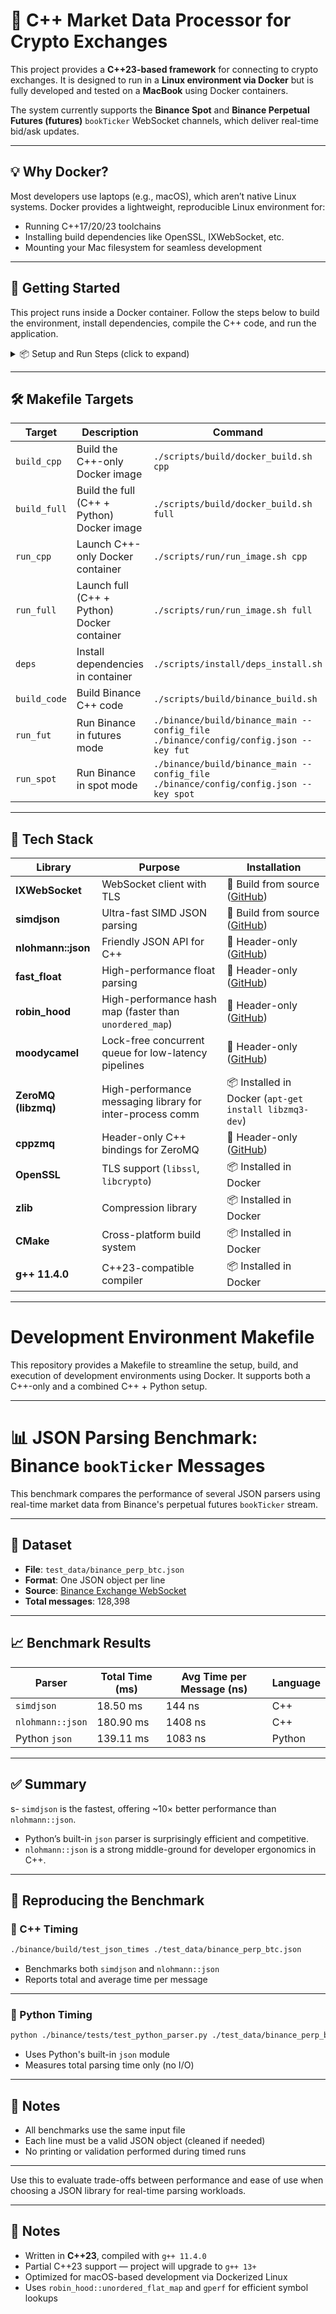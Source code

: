 # 🚀 C++ Market Data Processor for Crypto Exchanges

This project provides a **C++23-based framework** for connecting to crypto exchanges. It is designed to run in a **Linux environment via Docker** but is fully developed and tested on a **MacBook** using Docker containers.

The system currently supports the **Binance Spot** and **Binance Perpetual Futures (futures)** `bookTicker` WebSocket channels, which deliver real-time bid/ask updates.

---

## 💡 Why Docker?

Most developers use laptops (e.g., macOS), which aren’t native Linux systems. Docker provides a lightweight, reproducible Linux environment for:

- Running C++17/20/23 toolchains
- Installing build dependencies like OpenSSL, IXWebSocket, etc.
- Mounting your Mac filesystem for seamless development

---
## 🚀 Getting Started

This project runs inside a Docker container. Follow the steps below to build the environment, install dependencies, compile the C++ code, and run the application.

<details>
<summary>📦 Setup and Run Steps (click to expand)</summary>

```sh
# 1. Build Docker Image (choose one)
make build_full
# OR (if make is not available)
./scripts/build/docker_build.sh full

# 2. Run Docker Container (choose one)
make run_full
# OR (if make is not available)
./scripts/run/run_image.sh full

# 3. Install Dependencies (inside the container)
make deps

# 4. Build C++ Code
make build_code

# 5. Run the Application (choose one mode)
make run_fut

# OR

make run_spot
```
</details>

---

## 🛠️ Makefile Targets

| Target         | Description                                 | Command                                                              |
|----------------|---------------------------------------------|----------------------------------------------------------------------|
| `build_cpp`    | Build the C++-only Docker image             | `./scripts/build/docker_build.sh cpp`                               |
| `build_full`   | Build the full (C++ + Python) Docker image  | `./scripts/build/docker_build.sh full`                              |
| `run_cpp`      | Launch C++-only Docker container            | `./scripts/run/run_image.sh cpp`                                    |
| `run_full`     | Launch full (C++ + Python) Docker container | `./scripts/run/run_image.sh full`                                   |
| `deps`         | Install dependencies in container           | `./scripts/install/deps_install.sh`                                 |
| `build_code`   | Build Binance C++ code                      | `./scripts/build/binance_build.sh`                                  |
| `run_fut`      | Run Binance in futures mode                 | `./binance/build/binance_main --config_file ./binance/config/config.json --key fut` |
| `run_spot`     | Run Binance in spot mode                    | `./binance/build/binance_main --config_file ./binance/config/config.json --key spot` |


---
## 🧰 Tech Stack


| Library               | Purpose                                                   | Installation                                                                 |
|-----------------------|-----------------------------------------------------------|------------------------------------------------------------------------------|
| **IXWebSocket**       | WebSocket client with TLS                                 | 🔧 Build from source ([GitHub](https://github.com/machinezone/IXWebSocket)) |
| **simdjson**          | Ultra-fast SIMD JSON parsing                              | 🔧 Build from source ([GitHub](https://github.com/simdjson/simdjson))       |
| **nlohmann::json**    | Friendly JSON API for C++                                 | 📄 Header-only ([GitHub](https://github.com/nlohmann/json))                 |
| **fast_float**        | High-performance float parsing                            | 📄 Header-only ([GitHub](https://github.com/fastfloat/fast_float))          |
| **robin_hood**        | High-performance hash map (faster than `unordered_map`)   | 📄 Header-only ([GitHub](https://github.com/martinus/robin-hood-hashing))  |
| **moodycamel**        | Lock-free concurrent queue for low-latency pipelines      | 📄 Header-only ([GitHub](https://github.com/cameron314/concurrentqueue))    |
| **ZeroMQ (libzmq)**   | High-performance messaging library for inter-process comm | 📦 Installed in Docker (`apt-get install libzmq3-dev`)                      |
| **cppzmq**            | Header-only C++ bindings for ZeroMQ                       | 📄 Header-only ([GitHub](https://github.com/zeromq/cppzmq))                 |
| **OpenSSL**           | TLS support (`libssl`, `libcrypto`)                       | 📦 Installed in Docker                                                       |
| **zlib**              | Compression library                                       | 📦 Installed in Docker                                                       |
| **CMake**             | Cross-platform build system                               | 📦 Installed in Docker                                                       |
| **g++ 11.4.0**        | C++23-compatible compiler                                 | 📦 Installed in Docker                                                       |

---
# Development Environment Makefile

This repository provides a Makefile to streamline the setup, build, and execution of development environments using Docker. It supports both a C++-only and a combined C++ + Python setup.


---
# 📊 JSON Parsing Benchmark: Binance `bookTicker` Messages

This benchmark compares the performance of several JSON parsers using real-time market data from Binance's perpetual futures `bookTicker` stream.

---

## 🧪 Dataset

- **File**: `test_data/binance_perp_btc.json`
- **Format**: One JSON object per line
- **Source**: [Binance Exchange WebSocket](https://binance-docs.github.io/apidocs/futures/en/#individual-symbol-book-ticker-streams)
- **Total messages**: 128,398

---

## 📈 Benchmark Results

| Parser              | Total Time (ms) | Avg Time per Message (ns) | Language |
|---------------------|------------------|----------------------------|----------|
| `simdjson`          | 18.50 ms         | 144 ns                     | C++      |
| `nlohmann::json`    | 180.90 ms        | 1408 ns                    | C++      |
| Python `json`       | 139.11 ms        | 1083 ns                    | Python   |

---

## ✅ Summary

s- `simdjson` is the fastest, offering ~10× better performance than `nlohmann::json`.
- Python’s built-in `json` parser is surprisingly efficient and competitive.
- `nlohmann::json` is a strong middle-ground for developer ergonomics in C++.

---

## 🔁 Reproducing the Benchmark

### 🔧 C++ Timing

```sh
./binance/build/test_json_times ./test_data/binance_perp_btc.json
```

- Benchmarks both `simdjson` and `nlohmann::json`
- Reports total and average time per message

---

### 🐍 Python Timing

```sh
python ./binance/tests/test_python_parser.py ./test_data/binance_perp_btc.json
```

- Uses Python's built-in `json` module
- Measures total parsing time only (no I/O)

---

## 📝 Notes

- All benchmarks use the same input file
- Each line must be a valid JSON object (cleaned if needed)
- No printing or validation performed during timed runs

---

Use this to evaluate trade-offs between performance and ease of use when choosing a JSON library for real-time parsing workloads.


---


## 📝 Notes

- Written in **C++23**, compiled with `g++ 11.4.0`
- Partial C++23 support — project will upgrade to `g++ 13+`
- Optimized for macOS-based development via Dockerized Linux
- Uses `robin_hood::unordered_flat_map` and `gperf` for efficient symbol lookups


